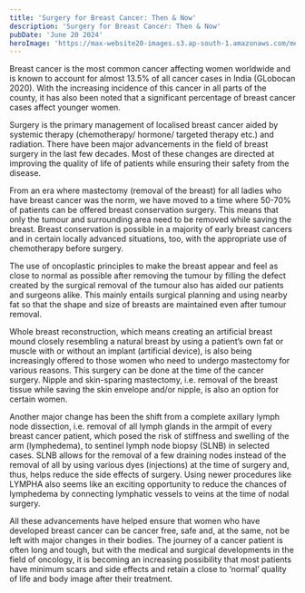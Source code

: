 ```yaml
---
title: 'Surgery for Breast Cancer: Then & Now'
description: 'Surgery for Breast Cancer: Then & Now'
pubDate: 'June 20 2024'
heroImage: 'https://max-website20-images.s3.ap-south-1.amazonaws.com/medium_Breast_Cancer_FA_Qs_345a3f74e4.JPG'
---
```

Breast cancer is the most common cancer affecting women worldwide and is known to account for almost 13.5% of all cancer cases in India (GLobocan 2020). With the increasing incidence of this cancer in all parts of the county, it has also been noted that a significant percentage of breast cancer cases affect younger women.

Surgery is the primary management of localised breast cancer aided by systemic therapy (chemotherapy/ hormone/ targeted therapy etc.) and radiation. There have been major advancements in the field of breast surgery in the last few decades. Most of these changes are directed at improving the quality of life of patients while ensuring their safety from the disease.

From an era where mastectomy (removal of the breast) for all ladies who have breast cancer was the norm, we have moved to a time where 50-70% of patients can be offered breast conservation surgery. This means that only the tumour and surrounding area need to be removed while saving the breast. Breast conservation is possible in a majority of early breast cancers and in certain locally advanced situations, too, with the appropriate use of chemotherapy before surgery.

The use of oncoplastic principles to make the breast appear and feel as close to normal as possible after removing the tumour by filling the defect created by the surgical removal of the tumour also has aided our patients and surgeons alike. This mainly entails surgical planning and using nearby fat so that the shape and size of breasts are maintained even after tumour removal.

Whole breast reconstruction, which means creating an artificial breast mound closely resembling a natural breast by using a patient’s own fat or muscle with or without an implant (artificial device), is also being increasingly offered to those women who need to undergo mastectomy for various reasons. This surgery can be done at the time of the cancer surgery. Nipple and skin-sparing mastectomy, i.e. removal of the breast tissue while saving the skin envelope and/or nipple, is also an option for certain women.

Another major change has been the shift from a complete axillary lymph node dissection, i.e. removal of all lymph glands in the armpit of every breast cancer patient, which posed the risk of stiffness and swelling of the arm (lymphedema), to sentinel lymph node biopsy (SLNB) in selected cases. SLNB allows for the removal of a few draining nodes instead of the removal of all by using various dyes (injections) at the time of surgery and, thus, helps reduce the side effects of surgery. Using newer procedures like LYMPHA also seems like an exciting opportunity to reduce the chances of lymphedema by connecting lymphatic vessels to veins at the time of nodal surgery.

All these advancements have helped ensure that women who have developed breast cancer can be cancer free, safe and, at the same, not be left with major changes in their bodies. The journey of a cancer patient is often long and tough, but with the medical and surgical developments in the field of oncology, it is becoming an increasing possibility that most patients have minimum scars and side effects and retain a close to ‘normal’ quality of life and body image after their treatment.
